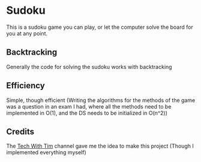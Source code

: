 # Sudoku
This is a sudoku game you can play, or let the computer solve the board for you at any point.

## Backtracking
Generally the code for solving the sudoku works with backtracking

## Efficiency
Simple, though efficient (Writing the algorithms for the methods of the game was a question in 
an exam I had, where all the methods need to be implemented in O(1), and the DS needs to be
initialized in O(n^2))

## Credits
The [Tech With Tim](https://www.youtube.com/channel/UC4JX40jDee_tINbkjycV4Sg) channel gave me the idea to make this project (Though I implemented everything myself)
